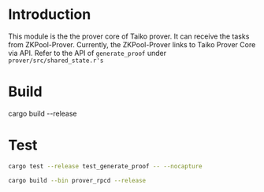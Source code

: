 # Introduction
This module is the the prover core of Taiko prover. It can receive the tasks from ZKPool-Prover.
Currently, the ZKPool-Prover links to Taiko Prover Core via API.
Refer to the API of `generate_proof` under `prover/src/shared_state.r's`

# Build
cargo build --release

# Test
```bash
cargo test --release test_generate_proof -- --nocapture
```
```bash
cargo build --bin prover_rpcd --release
```